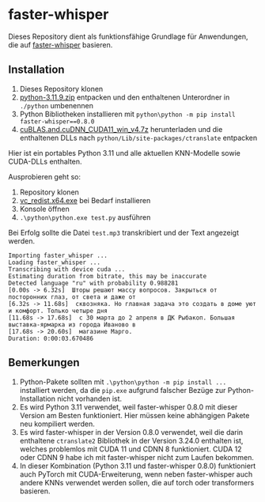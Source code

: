 # faster-whisper

Dieses Repository dient als funktionsfähige Grundlage für Anwendungen, die auf [faster-whisper](https://github.com/SYSTRAN/faster-whisper) basieren.

## Installation

1. Dieses Repository klonen
2. [python-3.11.9.zip](python-3.11.9.zip) entpacken und den enthaltenen Unterordner in `./python` umbenennen
3. Python Bibliotheken installieren mit `python\python -m pip install faster-whisper==0.8.0`
4. [cuBLAS.and.cuDNN_CUDA11_win_v4.7z](https://github.com/Purfview/whisper-standalone-win/releases/download/libs/cuBLAS.and.cuDNN_CUDA11_win_v4.7z) herunterladen und die enthaltenen DLLs nach `python/Lib/site-packages/ctranslate` entpacken


Hier ist ein portables Python 3.11 und alle aktuellen KNN-Modelle sowie CUDA-DLLs enthalten.

Ausprobieren geht so:

1. Repository klonen
2. [vc_redist.x64.exe](./vc_redist.x64.exe]) bei Bedarf installieren
2. Konsole öffnen
3. `.\python\python.exe test.py` ausführen

Bei Erfolg sollte die Datei `test.mp3` transkribiert und der Text angezeigt werden.

```
Importing faster_whisper ...
Loading faster_whisper ...
Transcribing with device cuda ...
Estimating duration from bitrate, this may be inaccurate
Detected language "ru" with probability 0.988281
[0.00s -> 6.32s]  Шторы решают массу вопросов. Закрыться от посторонних глаз, от света и даже от
[6.32s -> 11.68s]  сквозняка. Но главная задача это создать в доме уют и комфорт. Только четыре дня
[11.68s -> 17.68s]  с 30 марта до 2 апреля в ДК Рыбакоп. Большая выставка-ярмарка из города Иваново в
[17.68s -> 20.60s]  магазине Марго.
Duration: 0:00:03.670486
```

## Bemerkungen

1. Python-Pakete sollten mit `.\python\python -m pip install ...` installiert werden, da die `pip.exe` aufgrund falscher Bezüge zur Python-Installation nicht vorhanden ist.
2. Es wird Python 3.11 verwendet, weil faster-whisper 0.8.0 mit dieser Version am Besten funktioniert. Hier müssen keine abhängigen Pakete neu kompiliert werden.
3. Es wird faster-whisper in der Version 0.8.0 verwendet, weil die darin enthaltene `ctranslate2` Bibliothek in der Version 3.24.0 enthalten ist, welches problemlos mit CUDA 11 und CDNN 8 funktioniert. CUDA 12 oder CDNN 9 habe ich mit faster-whisper nicht zum Laufen bekommen.
3. In dieser Kombination (Python 3.11 und faster-whisper 0.8.0) funktioniert auch PyTorch mit CUDA-Erweiterung, wenn neben faster-whisper auch andere KNNs verwendet werden sollen, die auf torch oder transformers basieren.
